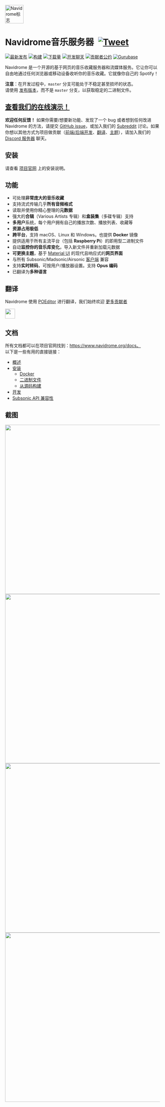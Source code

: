 <a href="https://www.navidrome.org"><img alt="Navidrome标志" height="60px" src="https://edas-hz.oss-cn-hangzhou.aliyuncs.com/edas-apps/charts-store/navidrome/image/logo-192x192.png" title="navidrome"/></a>

# Navidrome音乐服务器 &nbsp;[![Tweet](https://edas-hz.oss-cn-hangzhou.aliyuncs.com/edas-apps/charts-store/navidrome/image/shields.io.svg)](https://twitter.com/intent/tweet?text=Tired%20of%20paying%20for%20music%20subscriptions%2C%20and%20not%20finding%20what%20you%20really%20like%3F%20Roll%20your%20own%20streaming%20service%21&url=https://navidrome.org&via=navidrome)

[![最新发布](https://edas-hz.oss-cn-hangzhou.aliyuncs.com/edas-apps/charts-store/navidrome/image/navidrome.svg)](https://github.com/navidrome/navidrome/releases)
[![构建](https://edas-hz.oss-cn-hangzhou.aliyuncs.com/edas-apps/charts-store/navidrome/image/pipeline.yml.svg)](https://nightly.link/navidrome/navidrome/workflows/pipeline/master)
[![下载量](https://edas-hz.oss-cn-hangzhou.aliyuncs.com/edas-apps/charts-store/navidrome/image/total.svg)](https://github.com/navidrome/navidrome/releases/latest)
[![开发聊天](https://edas-hz.oss-cn-hangzhou.aliyuncs.com/edas-apps/charts-store/navidrome/image/671335427726114836.svg)](https://discord.gg/xh7j7yF)
[![贡献者公约](https://edas-hz.oss-cn-hangzhou.aliyuncs.com/edas-apps/charts-store/navidrome/image/Contributor_20Covenant-v2.0-ff69b4.svg)](CODE_OF_CONDUCT.md)
[![Gurubase](https://edas-hz.oss-cn-hangzhou.aliyuncs.com/edas-apps/charts-store/navidrome/image/Gurubase-Ask_20Navidrome_20Guru-006BFF.svg)](https://gurubase.io/g/navidrome)

Navidrome 是一个开源的基于网页的音乐收藏服务器和流媒体服务。它让你可以自由地通过任何浏览器或移动设备收听你的音乐收藏。它就像你自己的 Spotify！

**注意**：在开发过程中，`master` 分支可能处于不稳定甚至损坏的状态。  
请使用 [发布版本](https://github.com/navidrome/navidrome/releases)，而不是 `master` 分支，以获取稳定的二进制文件。

## [查看我们的在线演示！](https://www.navidrome.org/demo/)

__欢迎任何反馈！__ 如果你需要/想要新功能、发现了一个 bug 或者想到任何改进 Navidrome 的方法，请提交 [GitHub issue](https://github.com/navidrome/navidrome/issues)，或加入我们的 [Subreddit](https://www.reddit.com/r/navidrome/) 讨论。如果你想以其他方式为项目做贡献（[前端/后端开发](https://www.navidrome.org/docs/developers/)、[翻译](https://www.navidrome.org/docs/developers/translations/)、[主题](https://www.navidrome.org/docs/developers/creating-themes)），请加入我们的 [Discord 服务器](https://discord.gg/xh7j7yF) 聊天。

## 安装

请查看 [项目官网](https://www.navidrome.org/docs/installation/) 上的安装说明。

## 功能

- 可处理**非常庞大的音乐收藏**
- 支持流式传输几乎**所有音频格式**
- 读取并使用你精心整理的**元数据**
- 强大的**合辑**（Various Artists 专辑）和**盒装集**（多碟专辑）支持
- **多用户**系统，每个用户拥有自己的播放次数、播放列表、收藏等
- **资源占用极低**
- **跨平台**，支持 macOS、Linux 和 Windows。也提供 **Docker** 镜像
- 提供适用于所有主流平台（包括 **Raspberry Pi**）的即用型二进制文件
- 自动**监控你的音乐库变化**，导入新文件并重新加载元数据
- **可更换主题**，基于 [Material UI](https://material-ui.com) 的现代且响应式的**网页界面**
- 与所有 Subsonic/Madsonic/Airsonic [客户端](https://www.navidrome.org/docs/overview/#apps) 兼容
- 支持**实时转码**，可按用户/播放器设置。支持 **Opus 编码**
- 已翻译为**多种语言**

## 翻译

Navidrome 使用 [POEditor](https://poeditor.com/) 进行翻译，我们始终欢迎 [更多贡献者](https://www.navidrome.org/docs/developers/translations/)

<a href="https://poeditor.com/"> 
<img height="32" src="https://edas-hz.oss-cn-hangzhou.aliyuncs.com/edas-apps/charts-store/navidrome/image/371808956-c19b1d2b-01e1-4682-a007-12356c42147c.png">
</a>

## 文档

所有文档都可以在项目官网找到：https://www.navidrome.org/docs。  
以下是一些有用的直接链接：

- [概述](https://www.navidrome.org/docs/overview/)
- [安装](https://www.navidrome.org/docs/installation/)
  - [Docker](https://www.navidrome.org/docs/installation/docker/)
  - [二进制文件](https://www.navidrome.org/docs/installation/pre-built-binaries/)
  - [从源码构建](https://www.navidrome.org/docs/installation/build-from-source/)
- [开发](https://www.navidrome.org/docs/developers/)
- [Subsonic API 兼容性](https://www.navidrome.org/docs/developers/subsonic-api/)

## 截图

<p align="left">
    <img height="550" src="https://edas-hz.oss-cn-hangzhou.aliyuncs.com/edas-apps/charts-store/navidrome/image/ss-mobile-login.png">
    <img height="550" src="https://edas-hz.oss-cn-hangzhou.aliyuncs.com/edas-apps/charts-store/navidrome/image/ss-mobile-player.png">
    <img height="550" src="https://edas-hz.oss-cn-hangzhou.aliyuncs.com/edas-apps/charts-store/navidrome/image/ss-mobile-album-view.png">
    <img width="550" src="https://edas-hz.oss-cn-hangzhou.aliyuncs.com/edas-apps/charts-store/navidrome/image/ss-desktop-player.png">
</p>